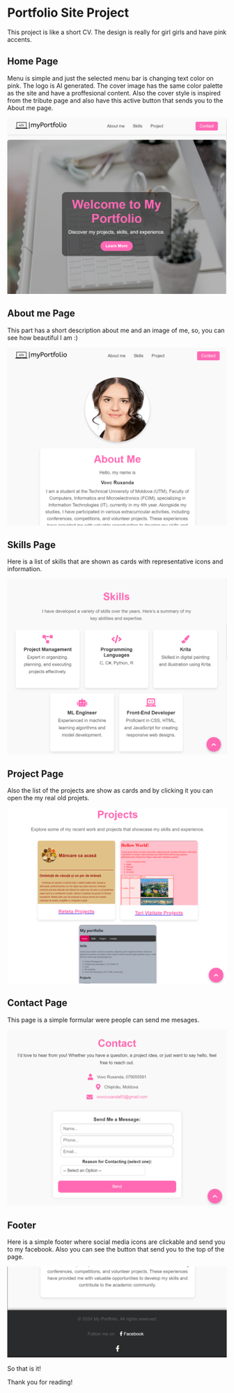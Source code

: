 # Portfolio Site Project

This project is like a short CV. The design is really for girl girls and have pink accents.

## Home Page

Menu is simple and just the selected menu bar is changing text color on pink. The logo is AI generated. The cover image has the same color palette as the site and have a proffesional content. Also the cover style is inspired from the tribute page and also have this active button that sends you to the About me page.

![Homepage Preview](./images/index.png)

## About me Page

This part has a short description about me and an image of me, so, you can see how beautiful I am :)

![About me Page](./images/home.png)

## Skills Page

Here is a list of skills that are shown as cards with representative icons and information.

![Skills Page](./images/skills.png)

## Project Page

Also the list of the projects are show as cards and by clicking it you can open the my real old projets.

![Projects Page](./images/proj.png)

## Contact Page

This page is a simple formular were people can send me mesages.

![Contact Page](./images/contactme.png)

## Footer

Here is a simple footer where social media icons are clickable and send you to my facebook. Also you can see the button that send you to the top of the page.

![Footer Page](./images/footer.png)

So that is it!

Thank you for reading!
